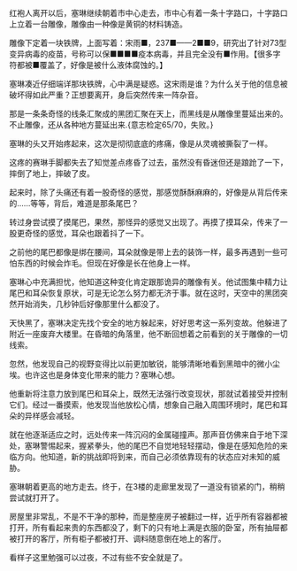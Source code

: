 红袍人离开以后，塞琳继续朝着市中心走去，市中心有着一条十字路口，十字路口上立着一台雕像，雕像由一种像是黄铜的材料铸造。

雕像下定着一块铁牌，上面写着：宋雨■，237■——2■■9，研究出了针对73型变异病毒的疫苗，号称可以保■■■■疫本病毒，并且完全没有■作用。【很多字符都被■覆盖了，好像是被什么液体腐蚀的。】

塞琳凑近仔细端详那块铁牌，心中满是疑惑。这宋雨是谁？为什么关于他的信息被破坏得如此严重？正想要离开，身后突然传来一阵杂音。

那是一条条奇怪的线条汇聚成的黑团汇聚在天上，而黑线是从雕像里蔓延出来的。不止雕像，还从各种地方蔓延出来.{意志检定65/70，失败。}

塞琳的头又开始疼起来，这次是彻彻底底的疼痛，像是从灵魂被撕裂了一样。

这疼的赛琳手脚都失去了知觉差点疼昏了过去，虽然没有昏迷但还是踉跄了一下，摔倒了地上，摔破了皮。

起来时，除了头痛还有着一股奇怪的感觉，那感觉酥酥麻麻的，好像是从背后传来的......等等，背后，难道是那条尾巴？

转过身尝试摸了摸尾巴，果然，那怪异的感觉又出现了。再摸了摸耳朵，传来了一股更奇怪的感觉，耳朵也跟着抖了一下。

之前他的尾巴都像是绑在腰间，耳朵就像是带上去的装饰一样，最多再遇到一些可怕东西的时候会炸毛。但现在好像是长在他身上一样。

塞琳心中充满担忧，他知道这种变化肯定跟那诡异的雕像有关。他试图集中精力让尾巴和耳朵恢复原状，可是无论怎么努力都无济于事。就在这时，天空中的黑团突然开始消失，几秒钟后好像那里什么都没了。

天快黑了，塞琳决定先找个安全的地方躲起来，好好思考这一系列变故。他躲进了附近一座废弃大楼里。在昏暗的角落里，他不断回想着之前看到的关于雕像的一切线索。

忽然，他发现自己的视野变得比以前更加敏锐，能够清晰地看到黑暗中的微小尘埃。也许这也是身体变化带来的能力？塞琳心想。

他重新将注意力放到尾巴和耳朵上，既然无法强行改变现状，那就试着接受并控制它们。经过一番摸索，他发现当他放松心情，想象自己融入周围环境时，尾巴和耳朵的异样感会减轻。

就在他逐渐适应之时，远处传来一阵沉闷的金属碰撞声。那声音仿佛来自于地下深处，塞琳警惕起来，握紧拳头，他的尾巴不自觉地轻轻摆动，像是在感知危险的来临方向。他知道，新的挑战即将到来，而自己必须依靠现有的状态应对未知的威胁。

塞琳朝着更高的地方走去。终于，在3楼的走廊里发现了一道没有锁紧的门，稍稍尝试就打开了。

房屋里非常乱，不是不干净的那种，而是整座房子被翻过一样，近乎所有容器都被打开，所有看起来贵的东西都没了，剩下的只有地上满是衣服的卧室，所有抽屉都被打开的客厅，所有柜子都被打开、调料随意倒在地上的客厅。

看样子这里勉强可以过夜，不过有些不安全就是了。